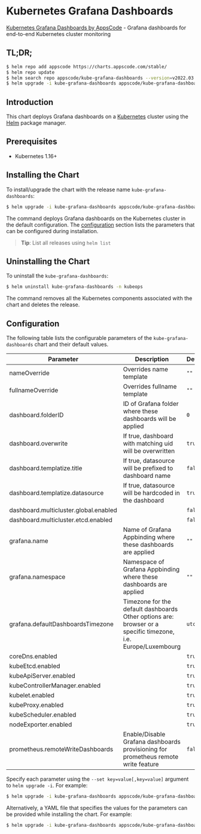 # Kubernetes Grafana Dashboards

[Kubernetes Grafana Dashboards by AppsCode](https://github.com/open-viz/installer) - Grafana dashboards for end-to-end Kubernetes cluster monitoring

## TL;DR;

```bash
$ helm repo add appscode https://charts.appscode.com/stable/
$ helm repo update
$ helm search repo appscode/kube-grafana-dashboards --version=v2022.03.20
$ helm upgrade -i kube-grafana-dashboards appscode/kube-grafana-dashboards -n kubeops --create-namespace --version=v2022.03.20
```

## Introduction

This chart deploys Grafana dashboards on a [Kubernetes](http://kubernetes.io) cluster using the [Helm](https://helm.sh) package manager.

## Prerequisites

- Kubernetes 1.16+

## Installing the Chart

To install/upgrade the chart with the release name `kube-grafana-dashboards`:

```bash
$ helm upgrade -i kube-grafana-dashboards appscode/kube-grafana-dashboards -n kubeops --create-namespace --version=v2022.03.20
```

The command deploys Grafana dashboards on the Kubernetes cluster in the default configuration. The [configuration](#configuration) section lists the parameters that can be configured during installation.

> **Tip**: List all releases using `helm list`

## Uninstalling the Chart

To uninstall the `kube-grafana-dashboards`:

```bash
$ helm uninstall kube-grafana-dashboards -n kubeops
```

The command removes all the Kubernetes components associated with the chart and deletes the release.

## Configuration

The following table lists the configurable parameters of the `kube-grafana-dashboards` chart and their default values.

|               Parameter               |                                                  Description                                                  |      Default       |
|---------------------------------------|---------------------------------------------------------------------------------------------------------------|--------------------|
| nameOverride                          | Overrides name template                                                                                       | <code>""</code>    |
| fullnameOverride                      | Overrides fullname template                                                                                   | <code>""</code>    |
| dashboard.folderID                    | ID of Grafana folder where these dashboards will be applied                                                   | <code>0</code>     |
| dashboard.overwrite                   | If true, dashboard with matching uid will be overwritten                                                      | <code>true</code>  |
| dashboard.templatize.title            | If true, datasource will be prefixed to dashboard name                                                        | <code>false</code> |
| dashboard.templatize.datasource       | If true, datasource will be hardcoded in the dashboard                                                        | <code>true</code>  |
| dashboard.multicluster.global.enabled |                                                                                                               | <code>false</code> |
| dashboard.multicluster.etcd.enabled   |                                                                                                               | <code>false</code> |
| grafana.name                          | Name of Grafana Appbinding where these dashboards are applied                                                 | <code>""</code>    |
| grafana.namespace                     | Namespace of Grafana Appbinding where these dashboards are applied                                            | <code>""</code>    |
| grafana.defaultDashboardsTimezone     | Timezone for the default dashboards Other options are: browser or a specific timezone, i.e. Europe/Luxembourg | <code>utc</code>   |
| coreDns.enabled                       |                                                                                                               | <code>true</code>  |
| kubeEtcd.enabled                      |                                                                                                               | <code>true</code>  |
| kubeApiServer.enabled                 |                                                                                                               | <code>true</code>  |
| kubeControllerManager.enabled         |                                                                                                               | <code>true</code>  |
| kubelet.enabled                       |                                                                                                               | <code>true</code>  |
| kubeProxy.enabled                     |                                                                                                               | <code>true</code>  |
| kubeScheduler.enabled                 |                                                                                                               | <code>true</code>  |
| nodeExporter.enabled                  |                                                                                                               | <code>true</code>  |
| prometheus.remoteWriteDashboards      | Enable/Disable Grafana dashboards provisioning for prometheus remote write feature                            | <code>false</code> |


Specify each parameter using the `--set key=value[,key=value]` argument to `helm upgrade -i`. For example:

```bash
$ helm upgrade -i kube-grafana-dashboards appscode/kube-grafana-dashboards -n kubeops --create-namespace --version=v2022.03.20 --set dashboard.folderID=0
```

Alternatively, a YAML file that specifies the values for the parameters can be provided while
installing the chart. For example:

```bash
$ helm upgrade -i kube-grafana-dashboards appscode/kube-grafana-dashboards -n kubeops --create-namespace --version=v2022.03.20 --values values.yaml
```
